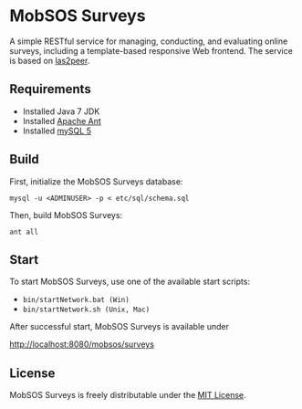 MobSOS Surveys
==============

A simple RESTful service for managing, conducting, and evaluating online surveys, including a template-based responsive Web frontend. The service is based on [las2peer](https://github.com/rwth-acis/LAS2peer).

Requirements
--

  * Installed Java 7 JDK 
  * Installed [Apache Ant](https://github.com/rwth-acis/LAS2peer)
  * Installed [mySQL 5](http://www.mysql.com/)
  
Build
--

First, initialize the MobSOS Surveys database:

```
mysql -u <ADMINUSER> -p < etc/sql/schema.sql
```

Then, build MobSOS Surveys:

```
ant all
```

Start
--

To start MobSOS Surveys, use one of the available start scripts:
  
  * `bin/startNetwork.bat (Win)`
  * `bin/startNetwork.sh (Unix, Mac)`

After successful start, MobSOS Surveys is available under

  [http://localhost:8080/mobsos/surveys](http://localhost:8080/mobsos/surveys)
  
License
--
MobSOS Surveys is freely distributable under the [MIT License](https://github.com/rwth-acis/mobsos-survey/blob/master/LICENSE).
